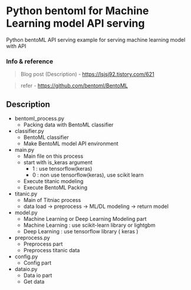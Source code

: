 # Python bentoml for Machine Learning model API serving
Python bentoML API serving example for serving machine learning model with API

### Info & reference
> Blog post (Description)
    - https://lsjsj92.tistory.com/621  

> refer
    - https://github.com/bentoml/BentoML


## Description

- bentoml_process.py
    - Packing data with BentoML classifier
- classifier.py
    - BentoML classifier
    - Make BentoML model API environment
- main.py
    - Main file on this process
    - start with is_keras argument 
        - 1 : use tensorflow(keras)
        - 0 : non use tensorflow(keras), use scikit learn
    - Execute titanic modeling
    - Execute BentoML Packing
- titanic.py
    - Main of Titniac process
    - data load -> preprocess -> ML/DL modeling -> return model
- model.py
    - Machine Learning or Deep Learning Modeling part
    - Machine Learning : use scikit-learn library or lightgbm
    - Deep Learning : use tensorflow library ( keras )
- preprocess.py
    - Preprocess part
    - Preprocess titanic data
- config.py
    - Config part
- dataio.py
    - Data io part
    - Get data